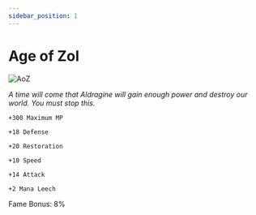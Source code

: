 ```yaml
---
sidebar_position: 1
---
```


# Age of Zol

![AoZ](https://vwiki.valorserver.com/api/item/picture/age%20of%20zol)

<i>A time will come that Aldragine will gain enough power and destroy our world. You must stop this.</i>

    +300 Maximum MP
    
    +18 Defense
    
    +20 Restoration
    
    +10 Speed
    
    +14 Attack
    
    +2 Mana Leech
    
Fame Bonus: 8%
